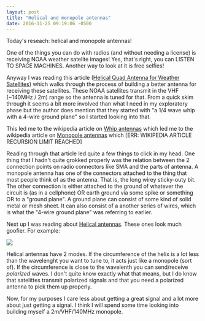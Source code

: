 ```yaml
---
layout: post
title: "Helical and monopole antennas"
date: 2016-11-25 09:19:06 -0500
---
```


Today's reseach: helical and monopole antennas!

One of the things you can do with radios (and without needing a license) is receiving NOAA weather satelite images!
Yes, that's right, you can LISTEN TO SPACE MACHINES. Another way to look at it is free selfies!

Anyway I was reading this article ([Helical Quad Antenna for Weather Satellites](http://www.alternet.us.com/?p=1461)) which walks through the process of building a better antenna for receiving these satellites.
These NOAA satellites transmit in the VHF (~140MHz / 2m) range so the antenna is tuned for that.
From a quick skim through it seems a bit more involved than what I need in my exploratory phase but the author does mention that they started with "a 1/4 wave whip with a 4-wire ground plane" so I started looking into that.

This led me to the wikipedia article on [Whip antennas](https://en.wikipedia.org/wiki/Whip_antenna) which led me to the wikipedia article on [Monopole antennas](https://en.wikipedia.org/wiki/Monopole_antenna) which [ERR: WIKIPEDIA ARTICLE RECURSION LIMIT REACHED]

Reading through that article led quite a few things to click in my head.
One thing that I hadn't quite grokked properly was the relation between the 2 connection points on radio connectors like SMA and the parts of antenna.
A monopole antenna has one of the connectors attached to the thing that most people think of as the antenna.
That is, the long wirey sticky-outy bit.
The other connection is either attached to the ground of whatever the circuit is (as in a cellphone) OR earth ground via some spike or something OR to a "ground plane".
A ground plane can consist of some kind of solid metal or mesh sheet.
It can also consist of a another series of wires, which is what the "4-wire ground plane" was referring to earlier.

Next up I was reading about [Helical antennas](https://en.wikipedia.org/wiki/Helical_antenna).
These ones look much goofier. For example:

![](https://upload.wikimedia.org/wikipedia/commons/thumb/9/9f/Hammer_Ace_SATCOM_Antenna.jpg/640px-Hammer_Ace_SATCOM_Antenna.jpg)

Helical antennas have 2 modes.
If the circumference of the helix is a lot less than the wavelenght you want to tune to, it acts just like a monopole (sort of).
If the circumference is close to the wavelenth you can send/receive *polarized* waves.
I don't quite know exactly what that means, but I do know that satelittes transmit polarized signals and that you need a polarized antenna to pick them up properly.

Now, for my purposes I care less about getting a great signal and a lot more about just getting a signal.
I think I will spend some time looking into building myself a 2m/VHF/140MHz monopole.
